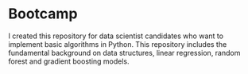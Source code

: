 # Bootcamp

I created this repository for data scientist candidates who want to implement basic algorithms in Python. This repository includes the fundamental background on data structures, linear regression,  random forest and gradient boosting models.
